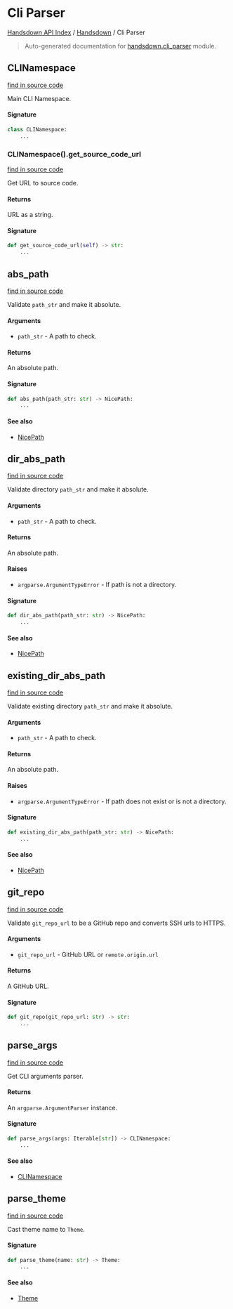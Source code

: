 # Cli Parser

[Handsdown API Index](../README.md#handsdown-api-index) /
[Handsdown](./index.md#handsdown) /
Cli Parser

> Auto-generated documentation for [handsdown.cli_parser](https://github.com/vemel/handsdown/blob/main/handsdown/cli_parser.py) module.

## CLINamespace

[find in source code](https://github.com/vemel/handsdown/blob/main/handsdown/cli_parser.py#L17)

Main CLI Namespace.

#### Signature

```python
class CLINamespace:
    ...
```

### CLINamespace().get_source_code_url

[find in source code](https://github.com/vemel/handsdown/blob/main/handsdown/cli_parser.py#L40)

Get URL to source code.

#### Returns

URL as a string.

#### Signature

```python
def get_source_code_url(self) -> str:
    ...
```



## abs_path

[find in source code](https://github.com/vemel/handsdown/blob/main/handsdown/cli_parser.py#L89)

Validate `path_str` and make it absolute.

#### Arguments

- `path_str` - A path to check.

#### Returns

An absolute path.

#### Signature

```python
def abs_path(path_str: str) -> NicePath:
    ...
```

#### See also

- [NicePath](utils/nice_path.md#nicepath)



## dir_abs_path

[find in source code](https://github.com/vemel/handsdown/blob/main/handsdown/cli_parser.py#L102)

Validate directory `path_str` and make it absolute.

#### Arguments

- `path_str` - A path to check.

#### Returns

An absolute path.

#### Raises

- `argparse.ArgumentTypeError` - If path is not a directory.

#### Signature

```python
def dir_abs_path(path_str: str) -> NicePath:
    ...
```

#### See also

- [NicePath](utils/nice_path.md#nicepath)



## existing_dir_abs_path

[find in source code](https://github.com/vemel/handsdown/blob/main/handsdown/cli_parser.py#L121)

Validate existing directory `path_str` and make it absolute.

#### Arguments

- `path_str` - A path to check.

#### Returns

An absolute path.

#### Raises

- `argparse.ArgumentTypeError` - If path does not exist or is not a directory.

#### Signature

```python
def existing_dir_abs_path(path_str: str) -> NicePath:
    ...
```

#### See also

- [NicePath](utils/nice_path.md#nicepath)



## git_repo

[find in source code](https://github.com/vemel/handsdown/blob/main/handsdown/cli_parser.py#L61)

Validate `git_repo_url` to be a GitHub repo and converts SSH urls to HTTPS.

#### Arguments

- `git_repo_url` - GitHub URL or `remote.origin.url`

#### Returns

A GitHub URL.

#### Signature

```python
def git_repo(git_repo_url: str) -> str:
    ...
```



## parse_args

[find in source code](https://github.com/vemel/handsdown/blob/main/handsdown/cli_parser.py#L153)

Get CLI arguments parser.

#### Returns

An `argparse.ArgumentParser` instance.

#### Signature

```python
def parse_args(args: Iterable[str]) -> CLINamespace:
    ...
```

#### See also

- [CLINamespace](#clinamespace)



## parse_theme

[find in source code](https://github.com/vemel/handsdown/blob/main/handsdown/cli_parser.py#L142)

Cast theme name to `Theme`.

#### Signature

```python
def parse_theme(name: str) -> Theme:
    ...
```

#### See also

- [Theme](./constants.md#theme)



